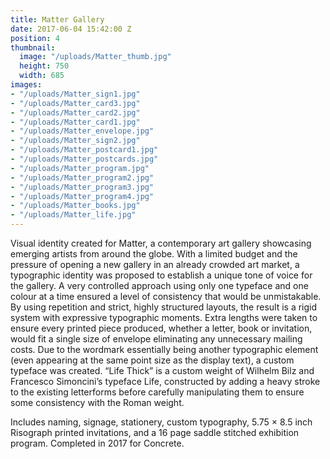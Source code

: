 ```yaml
---
title: Matter Gallery
date: 2017-06-04 15:42:00 Z
position: 4
thumbnail:
  image: "/uploads/Matter_thumb.jpg"
  height: 750
  width: 685
images:
- "/uploads/Matter_sign1.jpg"
- "/uploads/Matter_card3.jpg"
- "/uploads/Matter_card2.jpg"
- "/uploads/Matter_card1.jpg"
- "/uploads/Matter_envelope.jpg"
- "/uploads/Matter_sign2.jpg"
- "/uploads/Matter_postcard1.jpg"
- "/uploads/Matter_postcards.jpg"
- "/uploads/Matter_program.jpg"
- "/uploads/Matter_program2.jpg"
- "/uploads/Matter_program3.jpg"
- "/uploads/Matter_program4.jpg"
- "/uploads/Matter_books.jpg"
- "/uploads/Matter_life.jpg"
---
```


Visual identity created for Matter, a contemporary art gallery showcasing emerging artists from around the globe. With a limited budget and the pressure of opening a new gallery in an already crowded art market, a typographic identity was proposed to establish a unique tone of voice for the gallery. A very controlled approach using only one typeface and one colour at a time ensured a level of consistency that would be unmistakable. By using repetition and strict, highly structured layouts, the result is a rigid system with expressive typographic moments. Extra lengths were taken to ensure every printed piece produced, whether a letter, book or invitation, would fit a single size of envelope eliminating any unnecessary mailing costs. Due to the wordmark essentially being another typographic element (even appearing at the same point size as the display text), a custom typeface was created. “Life Thick” is a custom weight of Wilhelm Bilz and Francesco Simoncini’s typeface Life, constructed by adding a heavy stroke to the existing letterforms before carefully manipulating them to ensure some consistency with the Roman weight.

Includes naming, signage, stationery, custom typography, 5.75 × 8.5 inch Risograph printed invitations, and a 16 page saddle stitched exhibition program. Completed in 2017 for Concrete.